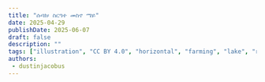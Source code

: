 ```yaml
---
title: "ሱባክ፡ ስርዓተ መስኖ ማይ"
date: 2025-04-29
publishDate: 2025-06-07
draft: false
description: ""
tags: ["illustration", "CC BY 4.0", "horizontal", "farming", "lake", "river", "water"]
authors:
 - dustinjacobus
---
```



